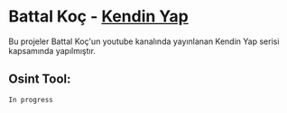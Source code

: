 # Battal Koç - [Kendin Yap](https://www.youtube.com/watch?v=JeTfEH7imvQ&list=PLm3lun9LOtTYZtcdmH3lNHJvUZkg8hHIq&index=1)

Bu projeler Battal Koç'un youtube kanalında yayınlanan Kendin Yap serisi kapsamında yapılmıştır.

## Osint Tool:

    In progress
